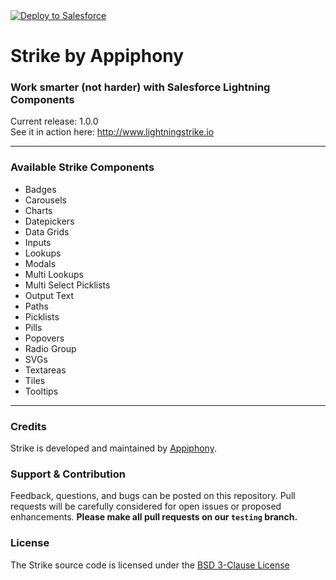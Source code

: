 <a href="https://githubsfdeploy.herokuapp.com">
  <img alt="Deploy to Salesforce"
       src="https://raw.githubusercontent.com/afawcett/githubsfdeploy/master/deploy.png">
</a>

# Strike by Appiphony
### Work smarter (not harder) with Salesforce Lightning Components
Current release: 1.0.0  
See it in action here: <a href="http://www.lightningstrike.io" target="_blank">http://www.lightningstrike.io</a>

---

### Available Strike Components
* Badges
* Carousels
* Charts
* Datepickers
* Data Grids
* Inputs
* Lookups
* Modals
* Multi Lookups
* Multi Select Picklists
* Output Text
* Paths
* Picklists
* Pills
* Popovers
* Radio Group
* SVGs
* Textareas
* Tiles
* Tooltips

---

### Credits
Strike is developed and maintained by <a href="http://appiphony.com" target="_blank">Appiphony</a>.

### Support & Contribution
Feedback, questions, and bugs can be posted on this repository. Pull requests will be carefully considered for open issues or proposed enhancements. **Please make all pull requests on our `testing` branch.**

### License
The Strike source code is licensed under the <a href="http://opensource.org/licenses/BSD-3-Clause" target="_blank">BSD 3-Clause License</a>
